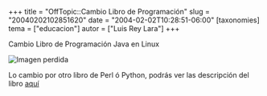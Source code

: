 +++
title = "OffTopic::Cambio Libro de Programación"
slug = "20040202102851620"
date = "2004-02-02T10:28:51-06:00"
[taxonomies]
tema = ["educacion"]
autor = ["Luis Rey Lara"]
+++

Cambio Libro de Programación Java en Linux

![Imagen perdida](/static/images/20040202102851620_1.gif)

Lo cambio por otro libro de Perl ó Python, podrás ver las descripción del libro
[aquí](http://www.escomposlinux.org/libros/libro.php?id=27)
